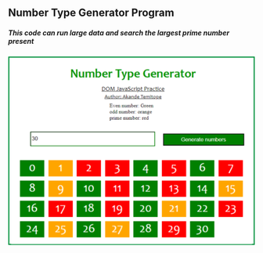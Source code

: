 ## Number Type Generator Program

##### This code can run large data and search the largest prime number present

<a href=''>![Prime number](https://github.com/Topmark1/Number-Type-Generator/blob/master/Capture.PNG)</a>
